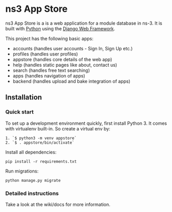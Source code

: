 

# ns3 App Store

ns3 App Store is a is a web application for a module database in ns-3. It is built with [Python][0] using the [Django Web Framework][1].

This project has the following basic apps:

* accounts (handles user accounts - Sign In, Sign Up etc.)
* profiles (handles user profiles)
* appstore (handles core details of the web app)
* help (handles static pages like about, contact us)
* search (handles free text searching)
* apps (handles navigation of apps)
* backend (handles upload and bake integration of apps)

## Installation

### Quick start

To set up a development environment quickly, first install Python 3. It
comes with virtualenv built-in. So create a virtual env by:

    1. `$ python3 -m venv appstore`
    2. `$ . appstore/bin/activate`

Install all dependencies:

    pip install -r requirements.txt

Run migrations:

    python manage.py migrate

### Detailed instructions

Take a look at the wiki/docs for more information.

[0]: https://www.python.org/
[1]: https://www.djangoproject.com/
